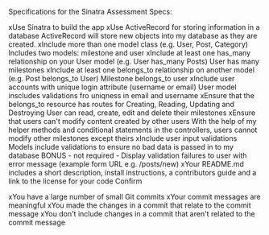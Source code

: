 Specifications for the Sinatra Assessment
Specs:

 xUse Sinatra to build the app
 xUse ActiveRecord for storing information in a database
 ActiveRecord will store new objects into my database as they are created.
 xInclude more than one model class (e.g. User, Post, Category)
 Includes two models: milestone and user
 xInclude at least one has_many relationship on your User model (e.g. User has_many Posts)
 User has many milestones
 xInclude at least one belongs_to relationship on another model (e.g. Post belongs_to User)
 Milestone belongs_to user
 xInclude user accounts with unique login attribute (username or email)
 User model inscludes validations fro uniqness in email and username 
 xEnsure that the belongs_to resource has routes for Creating, Reading, Updating and Destroying
 User can read, create, edit and delete their milestones
 xEnsure that users can't modify content created by other users
 With the help of my helper methods and conditional statements in the controllers, users cannot modify other milestones except theirs 
 xInclude user input validations
 Models include validations to ensure no bad data is passed in to my database
 BONUS - not required - Display validation failures to user with error message (example form URL e.g. /posts/new)
 xYour README.md includes a short description, install instructions, a contributors guide and a link to the license for your code
Confirm

 xYou have a large number of small Git commits
 xYour commit messages are meaningful
 xYou made the changes in a commit that relate to the commit message
 xYou don't include changes in a commit that aren't related to the commit message